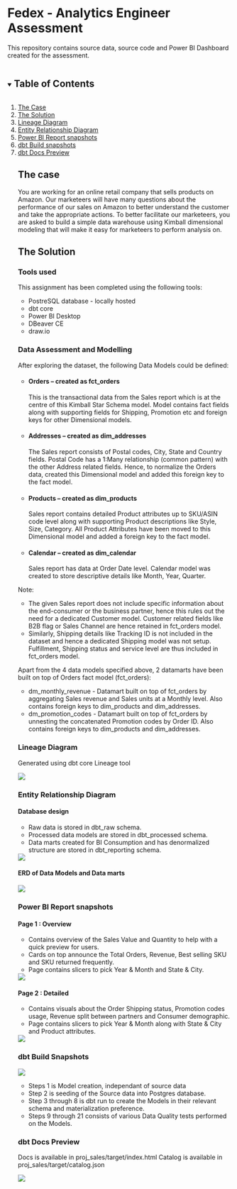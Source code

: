# Fedex - Analytics Engineer Assessment

This repository contains source data, source code and Power BI Dashboard created for the assessment.

<details open="open">
    <summary><h2 style="display: inline-block">Table of Contents</h2></summary>
    <ol>
        <li>
            <a href="#the-case">The Case</a>
        </li>
        <li>
            <a href="#the-solution">The Solution</a>
        </li>
        <li>
            <a href="#lineage-diagram">Lineage Diagram</a>
        </li>
        <li>
            <a href="#entity-relationship-diagram">Entity Relationship Diagram</a>
        </li>
        <li>
            <a href="#power-bi-report-snapshots">Power BI Report snapshots</a>
        </li>
        <li>
            <a href="#dbt-build-snapshots">dbt Build snapshots</a>
        </li>
        <li>
            <a href="#dbt-docs-preview">dbt Docs Preview</a>
        </li>

## The case
You are working for an online retail company that sells products on Amazon. Our
marketeers will have many questions about the performance of our sales on Amazon to better understand the customer and take the appropriate actions. To better facilitate our marketeers, you are asked to build a simple data warehouse using Kimball dimensional modeling that will make it easy for marketeers to perform analysis on.

## The Solution
### Tools used
This assignment has been completed using the following tools:
<ul>
    <li>PostreSQL database - locally hosted</li>
    <li>dbt core</li>
    <li>Power BI Desktop</li>
    <li>DBeaver CE</li>
    <li>draw.io</li>
</ul>

### Data Assessment and Modelling
After exploring the dataset, the following Data Models could be defined:
<ul>
<li><h4>Orders – created as fct_orders</h4>
        This is the transactional data from the Sales report which is at the centre of this Kimball Star Schema model. Model contains fact fields along with supporting fields for Shipping, Promotion etc and foreign keys for other Dimensional models.
    </li>
    <li><h4>Addresses – created as dim_addresses</h4>
        The Sales report consists of Postal codes, City, State and Country fields. Postal Code has a 1:Many relationship (common pattern) with the other Address related fields. Hence, to normalize the Orders data, created this Dimensional model and added this foreign key to the fact model.
    </li>
    <li><h4>Products – created as dim_products</h4>
        Sales report contains detailed Product attributes up to SKU/ASIN code level along with supporting Product descriptions like Style, Size, Category. All Product Attributes have been moved to this Dimensional model and added a foreign key to the fact model.
    </li>
    <li><h4>Calendar – created as dim_calendar</h4>
        Sales report has data at Order Date level. Calendar model was created to store descriptive details like Month, Year, Quarter.
    </li>
    </ul>
<p></b></p>
Note: 
<ul>
<li>The given Sales report does not include specific information about the end-consumer or the business partner, hence this rules out the need for a dedicated Customer model. Customer related fields like B2B flag or Sales Channel are hence retained in fct_orders model.</li>
<li>Similarly, Shipping details like Tracking ID is not included in the dataset and hence a dedicated Shipping model was not setup. Fulfillment, Shipping status and service level are thus included in fct_orders model.</li>
</ul>

<p></b></p>
Apart from the 4 data models specified above, 2 datamarts have been built on top of Orders fact model (fct_orders):
<ul>
<li>dm_monthly_revenue - Datamart built on top of fct_orders by aggregating Sales revenue and Sales units at a Monthly level. Also contains foreign keys to dim_products and dim_addresses.</li>
<li>dm_promotion_codes - Datamart built on top of fct_orders by unnesting the concatenated Promotion codes by Order ID. Also contains foreign keys to dim_products and dim_addresses.</li>
</ul>

### Lineage Diagram
Generated using dbt core Lineage tool

<img src="images/dag.png">

### Entity Relationship Diagram
#### Database design
<ul>
<li>Raw data is stored in dbt_raw schema.</li>
<li>Processed data models are stored in dbt_processed schema.</li>
<li>Data marts created for BI Consumption and has denormalized structure are stored in dbt_reporting schema.</li>
</ul>
<img src="images/database_structure.png">

#### ERD of Data Models and Data marts
<img src="images/erd.drawio.png">

### Power BI Report snapshots
#### Page 1 : Overview
<ul>
<li>Contains overview of the Sales Value and Quantity to help with a quick preview for users. 
<li>Cards on top announce the Total Orders, Revenue, Best selling SKU and SKU returned frequently.
<li>Page contains slicers to pick Year & Month and State & City.
</ul>
<img src="images/final_dashboard_page1.png">

#### Page 2 : Detailed
<ul>
<li>Contains visuals about the Order Shipping status, Promotion codes usage, Revenue split between partners and Consumer demographic. 
<li>Page contains slicers to pick Year & Month along with State & City and Product attributes.
</ul>
<img src="images/final_dashboard_page2.png">

### dbt Build Snapshots
<img src="images/dbt build.png">
<ul>
<li>Steps 1 is Model creation, independant of source data</li>
<li>Step 2 is seeding of the Source data into Postgres database.</li>
<li>Step 3 through 8 is dbt run to create the Models in their relevant schema and materialization preference.</li>
<li>Steps 9 through 21 consists of various Data Quality tests performed on the Models.</li>
</ul>

### dbt Docs Preview
Docs is available in proj_sales/target/index.html
Catalog is available in proj_sales/target/catalog.json

<img src="images/dbt_docs1.png">
